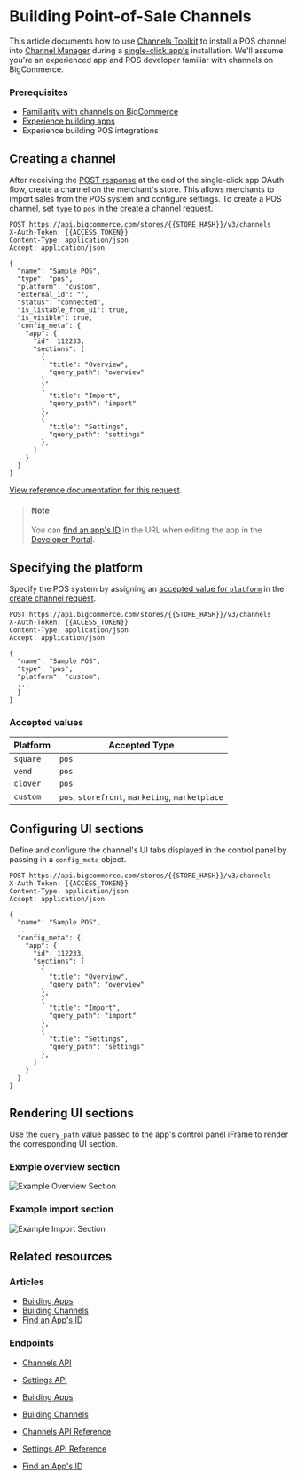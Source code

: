 # Building Point-of-Sale Channels



This article documents how to use [Channels Toolkit](/api-docs/channels/guide/channels-toolkit-reference) to install a POS channel into [Channel Manager](https://support.bigcommerce.com/s/article/Selling-Everywhere-with-Channel-Manager) during a [single-click app's](/api-docs/apps/guide/types) installation. We'll assume you're an experienced app and POS developer familiar with channels on BigCommerce.

### Prerequisites


- [Familiarity with channels on BigCommerce](/api-docs/channels/guide/overview)
- [Experience building apps](/api-docs/apps/guide/intro)
- Experience building POS integrations

## Creating a channel

After receiving the [POST response](/api-docs/apps/guide/auth#receiving-the-post-response) at the end of the single-click app OAuth flow, create a channel on the merchant's store. This allows merchants to import sales from the POS system and configure settings. To create a POS channel, set `type` to `pos` in the [create a channel](/api-reference/store-management/channels/channels/createchannel) request.

```http
POST https://api.bigcommerce.com/stores/{{STORE_HASH}}/v3/channels
X-Auth-Token: {{ACCESS_TOKEN}}
Content-Type: application/json
Accept: application/json

{
  "name": "Sample POS",
  "type": "pos",
  "platform": "custom",
  "external_id": "",
  "status": "connected",
  "is_listable_from_ui": true,
  "is_visible": true,
  "config_meta": {
    "app": {
      "id": 112233,
      "sections": [
        {
          "title": "Overview",
          "query_path": "overview"
        },
        {
          "title": "Import",
          "query_path": "import"
        },
        {
          "title": "Settings",
          "query_path": "settings"
        },
      ]
    }
  }
}
```

<!-- [![Open in Request Runner](https://storage.googleapis.com/bigcommerce-production-dev-center/images/Open-Request-Runner.svg)](/api-reference/store-management/channels/channels/createchannel#requestrunner) -->

[View reference documentation for this request](/api-reference/store-management/channels/channels/createchannel).

<!-- theme: info -->
> #### Note
> You can [find an app's ID](/api-docs/apps/tutorials/id) in the URL when editing the app in the [Developer Portal](/api-docs/apps/guide/developer-portal).



## Specifying the platform

Specify the POS system by assigning an [accepted value for `platform`](#accepted-values) in the [create channel request](/api-reference/store-management/channels/channels/createchannel).

```http
POST https://api.bigcommerce.com/stores/{{STORE_HASH}}/v3/channels
X-Auth-Token: {{ACCESS_TOKEN}}
Content-Type: application/json
Accept: application/json

{
  "name": "Sample POS",
  "type": "pos",
  "platform": "custom",
  ...
  }
}
```

<!-- [![Open in Request Runner](https://storage.googleapis.com/bigcommerce-production-dev-center/images/Open-Request-Runner.svg)](/api-reference/store-management/channels/channels/createchannel#requestrunner) -->

### Accepted values

| Platform          | Accepted Type             |
|-------------------|---------------------------|
| `square `         | `pos`                     |
| `vend`            | `pos`                     |
| `clover`          | `pos`                     |
| `custom`          | `pos`, `storefront`, `marketing`, `marketplace` |

## Configuring UI sections

Define and configure the channel's UI tabs displayed in the control panel by passing in a `config_meta` object.

```http
POST https://api.bigcommerce.com/stores/{{STORE_HASH}}/v3/channels
X-Auth-Token: {{ACCESS_TOKEN}}
Content-Type: application/json
Accept: application/json

{
  "name": "Sample POS",
  ...
  "config_meta": {
    "app": {
      "id": 112233,
      "sections": [
        {
          "title": "Overview",
          "query_path": "overview"
        },
        {
          "title": "Import",
          "query_path": "import"
        },
        {
          "title": "Settings",
          "query_path": "settings"
        },
      ]
    }
  }
}
```

## Rendering UI sections

Use the `query_path` value passed to the app's control panel iFrame to render the corresponding UI section.

### Exmple overview section

![Example Overview Section](https://storage.googleapis.com/bigcommerce-production-dev-center/images/channels/channels-channel-overview.png "Example Overview Section")

### Example import section

![Example Import Section](https://storage.googleapis.com/bigcommerce-production-dev-center/images/channels/channels-pos-import.png "Example Import Section")

## Related resources

### Articles

- [Building Apps](/api-docs/apps/guide/intro)
- [Building Channels](/api-docs/channels/guide/overview)
- [Find an App's ID](/api-docs/apps/tutorials/id)

### Endpoints

- [Channels API](/api-reference/store-management/channels)
- [Settings API](/api-reference/store-management/settings)

- [Building Apps](/api-docs/apps/guide/intro)
- [Building Channels](/api-docs/channels/guide/overview)
- [Channels API Reference](/api-reference/store-management/channels)
- [Settings API Reference](/api-reference/store-management/settings)
- [Find an App's ID](/api-docs/apps/tutorials/id)
